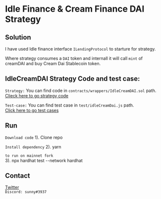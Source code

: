 # Idle Finance & Cream Finance DAI Strategy

## Solution

I have used Idle finance interface `ILendingProtocol` to starture for strategy.

Where strategy consumes a `DAI` token and internall it will call `mint` of creamDAI and buy Cream Dai Stablecoin token.

## IdleCreamDAI Strategy Code and test case:

`Strategy:` You can find code in `contracts/wrappers/IdleCreamDAI.sol` path.  
[Clieck here to go strategy code](https://github.com/sunnyRK/idleCreamDai-strategy/blob/master/contracts/wrappers/IdleCreamDAI.sol)


`Test-case:` You can find test case in `test/idleCreamDai.js` path.  
[Click here to go test cases](https://github.com/sunnyRK/idleCreamDai-strategy/blob/master/test/idleCreamDai.js)  

## Run

`Download code`
1). Clone repo

`Install dependency`
2). yarn

`to run on mainnet fork`  
3). npx hardhat test --network hardhat

## Contact

[Twitter](https://twitter.com/RadadiyaSunny)  
`Discord: sunny#3937` 




